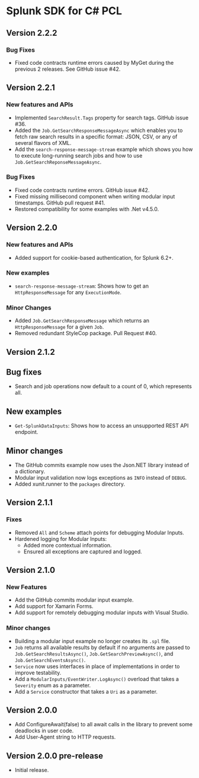 # Splunk SDK for C# PCL

## Version 2.2.2

### Bug Fixes

* Fixed code contracts runtime errors caused by MyGet during the previous 2 releases. See GitHub issue #42.

## Version 2.2.1

### New features and APIs

* Implemented `SearchResult.Tags` property for search tags. GitHub issue #36.
* Added the `Job.GetSearchResponseMessageAsync` which enables you to fetch raw search results in a specific format: JSON, CSV, or any of several flavors of XML.
* Add the `search-response-message-stream` example which shows you how to execute long-running search jobs and how to use `Job.GetSearchReponseMessageAsync`.

### Bug Fixes

* Fixed code contracts runtime errors. GitHub issue #42.
* Fixed missing millisecond component when writing modular input timestamps. GitHub pull request #41.
* Restored compatibility for some examples with .Net v4.5.0.

## Version 2.2.0

### New features and APIs
* Added support for cookie-based authentication, for Splunk 6.2+.

### New examples
* `search-response-message-stream`: Shows how to get an `HttpResponseMessage` for any `ExecutionMode`.

### Minor Changes
* Added `Job.GetSearchResponseMessage` which returns an `HttpResponseMessage` for a given `Job`.
* Removed redundant StyleCop package. Pull Request #40.

## Version 2.1.2

## Bug fixes
* Search and job operations now default to a count of 0, which represents all.

## New examples
* `Get-SplunkDataInputs`: Shows how to access an unsupported REST API endpoint.

## Minor changes
* The GitHub commits example now uses the Json.NET library instead of a dictionary.
* Modular input validation now logs exceptions as `INFO` instead of `DEBUG`.
* Added xunit.runner to the `packages` directory.

## Version 2.1.1

### Fixes
* Removed `All` and `Scheme` attach points for debugging Modular Inputs.
* Hardened logging for Modular Inputs:
  * Added more contextual information.
  * Ensured all exceptions are captured and logged.

## Version 2.1.0

### New Features
* Add the GitHub commits modular input example.
* Add support for Xamarin Forms.
* Add support for remotely debugging modular inputs with Visual Studio.

### Minor changes
* Building a modular input example no longer creates its `.spl` file.
* `Job` returns all available results by default if no arguments are passed to `Job.GetSearchResultsAsync()`, `Job.GetSearchPreviewAsync()`, and `Job.GetSearchEventsAsync()`.
* `Service` now uses interfaces in place of implementations in order to improve testability.
* Add a `ModularInputs/EventWriter.LogAsync()` overload that takes a `Severity` enum as a parameter.
* Add a `Service` constructor that takes a `Uri` as a parameter.

## Version 2.0.0
* Add ConfigureAwait(false) to all await calls in the library to prevent some deadlocks in user code.
* Add User-Agent string to HTTP requests.

## Version 2.0.0 pre-release

* Initial release.
